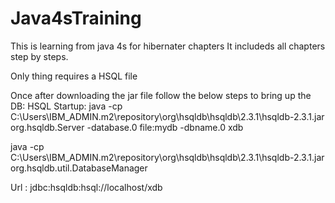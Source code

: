 # Java4sTraining
This is learning from java 4s for hibernater chapters
It includeds all chapters step by steps.

Only thing requires a HSQL file

Once after downloading the jar file follow the below steps to bring up the DB:
HSQL Startup:
java -cp C:\Users\IBM_ADMIN\.m2\repository\org\hsqldb\hsqldb\2.3.1\hsqldb-2.3.1.jar org.hsqldb.Server -database.0 file:mydb -dbname.0 xdb

java -cp C:\Users\IBM_ADMIN\.m2\repository\org\hsqldb\hsqldb\2.3.1\hsqldb-2.3.1.jar org.hsqldb.util.DatabaseManager

Url : jdbc:hsqldb:hsql://localhost/xdb

